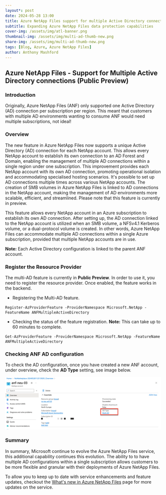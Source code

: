 ```yaml
---
layout*: post
date: 2024-05-28 13:00
title: Azure NetApp Files support for multiple Active Directory connections (Preview)
subtitle: Expanding Azure NetApp Files data protection capabilities
cover-img: /assets/img/atl-banner.png
thumbnail-img: /assets/img/multi-ad-thumb-new.png
share-img: /assets/img/multi-ad-thumb-new.png
tags: [Blog, Azure, Azure NetApp Files]
author: Anthony Mashford
---
```


## Azure NetApp Files - Support for Multiple Active Directory connections (Public Preview)

### Introduction

Originally, Azure NetApp Files (ANF) only supported one Active Directory (AD) connection per subscription per region. This meant that customers with multiple AD environments wanting to consume ANF would need multiple subscriptions, not ideal!

### Overview

The new feature in Azure NetApp Files now supports a unique Active Directory (AD) connection for each NetApp account. This allows every NetApp account to establish its own connection to an AD Forest and Domain, enabling the management of multiple AD connections within a single region under one subscription. This improvement provides each NetApp account with its own AD connection, promoting operational isolation and accommodating specialised hosting scenarios. It's possible to set up AD connections multiple times across various NetApp accounts. The creation of SMB volumes in Azure NetApp Files is linked to AD connections in the NetApp account, making the management of AD environments more scalable, efficient, and streamlined. Please note that this feature is currently in preview.

This feature allows every NetApp account in an Azure subscription to establish its own AD connection. After setting up, the AD connection linked to the NetApp account is utilized when an SMB volume, a NFSv4.1 Kerberos volume, or a dual-protocol volume is created. In other words, Azure NetApp Files can accommodate multiple AD connections within a single Azure subscription, provided that multiple NetApp accounts are in use.

**Note:** Each Active Directory configuration is linked to the parent ANF account.

### Register the Resource Provider

The multi-AD feature is currently in **Public Preview**. In order to use it, you need to register the resource provider. Once enabled, the feature works in the backend.

- Registering the Multi-AD feature.
   
~~~
Register-AzProviderFeature -ProviderNamespace Microsoft.NetApp -FeatureName ANFMultipleActiveDirectory
~~~

- Checking the status of the feature registration. **Note:** This can take up to 60 minutes to complete.

~~~
Get-AzProviderFeature -ProviderNamespace Microsoft.NetApp -FeatureName ANFMultipleActiveDirectory
~~~

### Checking ANF AD configuration
To check the AD configuration, once you have created a new ANF account, under overview, check the **AD Type** setting, see image below.

![](/assets/img/anf-multi-ad.png)

### Summary

In summary, Microsoft continue to evolve the  Azure NetApp Files service, this additional capability continues this evolution. The ability to to have multiple AD configurations within a single subscription allows customers to be more flexible and granular with their deployments of Azure NetApp Files.

To allow you to keep up to date with service enhancements and feature updates, checkout the [What's new in Azure NetApp Files](https://learn.microsoft.com/en-us/azure/azure-netapp-files/whats-new) page for more updates on the service.






